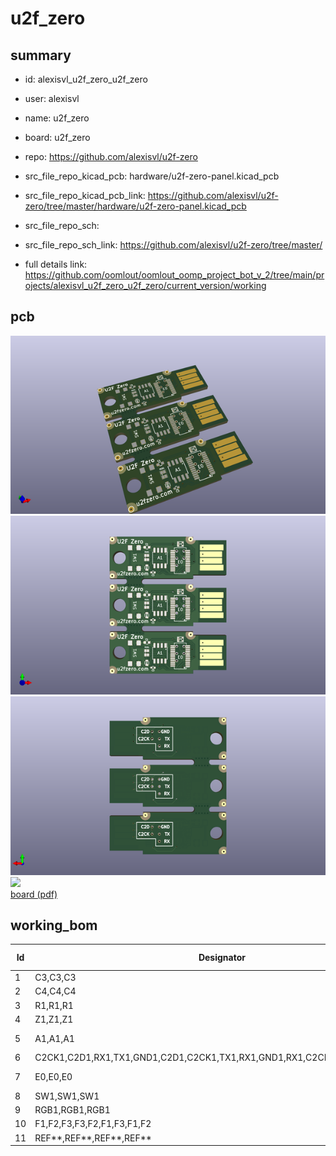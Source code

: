 # u2f_zero
 
## summary 
* id: alexisvl_u2f_zero_u2f_zero
* user: alexisvl
* name: u2f_zero
* board: u2f_zero
* repo: https://github.com/alexisvl/u2f-zero
* src_file_repo_kicad_pcb: hardware/u2f-zero-panel.kicad_pcb
* src_file_repo_kicad_pcb_link: https://github.com/alexisvl/u2f-zero/tree/master/hardware/u2f-zero-panel.kicad_pcb


* src_file_repo_sch: 
* src_file_repo_sch_link: https://github.com/alexisvl/u2f-zero/tree/master/
* full details link: https://github.com/oomlout/oomlout_oomp_project_bot_v_2/tree/main/projects/alexisvl_u2f_zero_u2f_zero/current_version/working  



## pcb  
![](working_3d_600.png) 
![](working_3d_front_600.png)  
![](working_3d_back_600.png)  
![](working_600.png)  
[board (pdf)](working.pdf)  

## working_bom
| Id | Designator | Footprint | Quantity | Designation | Supplier and ref |  | None | 
| --- | --- | --- | --- | --- | --- | --- | --- | 
| 1 | C3,C3,C3 | C_0402 | 3 | 0.1uF |  |  | [''] | 
| 2 | C4,C4,C4 | C_0603 | 3 | 4.7uF |  |  | [''] | 
| 3 | R1,R1,R1 | R_0603 | 3 | 100 |  |  | [''] | 
| 4 | Z1,Z1,Z1 | SOT-553 | 3 | DF5A5.6JE |  |  | [''] | 
| 5 | A1,A1,A1 | SOIC-8_3.9x4.9mm_Pitch1.27mm | 3 | ATECC508A |  |  | [''] | 
| 6 | C2CK1,C2D1,RX1,TX1,GND1,C2D1,C2CK1,TX1,RX1,GND1,RX1,C2CK1,TX1,C2D1,GND1 | debug | 15 | debug-pin |  |  | [''] | 
| 7 | E0,E0,E0 | QSOP-24_3.9x8.7mm_Pitch0.635mm_fat | 3 | EFM8UB1_24pin |  |  | [''] | 
| 8 | SW1,SW1,SW1 | u2f-button | 3 | SW_PUSH |  |  | [''] | 
| 9 | RGB1,RGB1,RGB1 | LED-0606 | 3 | CA_RGB |  |  | [''] | 
| 10 | F1,F2,F3,F3,F2,F1,F3,F1,F2 | u2f-fiducial | 9 | u2f-fiducial |  |  | [''] | 
| 11 | REF**,REF**,REF**,REF** | mousebites | 4 | mousebites |  |  | [''] | 





